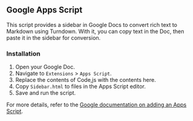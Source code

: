 ## Google Apps Script

This script provides a sidebar in Google Docs to convert rich text to Markdown using Turndown. With it, you can copy text in the Doc, then paste it in the sidebar for conversion.

### Installation

1. Open your Google Doc.
2. Navigate to `Extensions` > `Apps Script`.
3. Replace the contents of Code,js with the contents here.
4. Copy `Sidebar.html` to files in the Apps Script editor.
5. Save and run the script.

For more details, refer to the [Google documentation on adding an Apps Script](https://developers.google.com/apps-script/guides/sheets).
